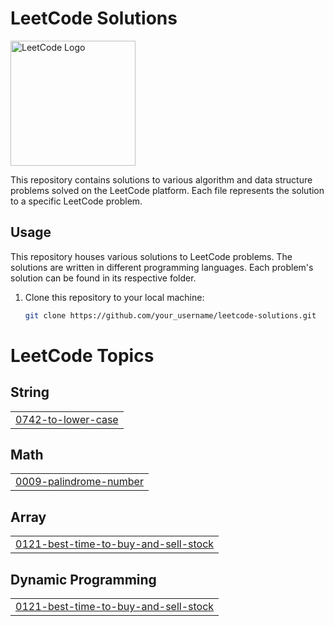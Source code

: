 # LeetCode Solutions

<img src="https://assets.leetcode.com/static_assets/public/images/LeetCode_logo_rvs.png" alt="LeetCode Logo" width="200"/>

This repository contains solutions to various algorithm and data structure problems solved on the LeetCode platform. Each file represents the solution to a specific LeetCode problem.

## Usage

This repository houses various solutions to LeetCode problems. The solutions are written in different programming languages. Each problem's solution can be found in its respective folder.

1. Clone this repository to your local machine:
   ```bash
   git clone https://github.com/your_username/leetcode-solutions.git

<!---LeetCode Topics Start-->
# LeetCode Topics
## String
|  |
| ------- |
| [0742-to-lower-case](https://github.com/latifaltay/LeetCode/tree/master/0742-to-lower-case) |
## Math
|  |
| ------- |
| [0009-palindrome-number](https://github.com/latifaltay/LeetCode/tree/master/0009-palindrome-number) |
## Array
|  |
| ------- |
| [0121-best-time-to-buy-and-sell-stock](https://github.com/latifaltay/LeetCode/tree/master/0121-best-time-to-buy-and-sell-stock) |
## Dynamic Programming
|  |
| ------- |
| [0121-best-time-to-buy-and-sell-stock](https://github.com/latifaltay/LeetCode/tree/master/0121-best-time-to-buy-and-sell-stock) |
<!---LeetCode Topics End-->
